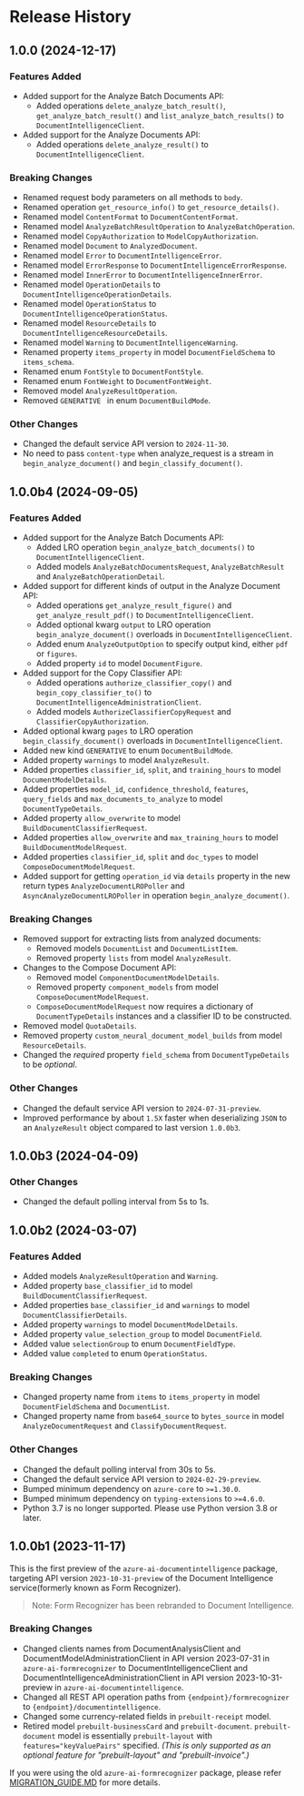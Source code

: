 # Release History

## 1.0.0 (2024-12-17)

### Features Added

- Added support for the Analyze Batch Documents API:
  - Added operations `delete_analyze_batch_result()`, `get_analyze_batch_result()` and `list_analyze_batch_results()` to `DocumentIntelligenceClient`.
- Added support for the Analyze Documents API:
  - Added operations `delete_analyze_result()` to `DocumentIntelligenceClient`.

### Breaking Changes

- Renamed request body parameters on all methods to `body`.
- Renamed operation `get_resource_info()` to `get_resource_details()`.
- Renamed model `ContentFormat` to `DocumentContentFormat`.
- Renamed model `AnalyzeBatchResultOperation` to `AnalyzeBatchOperation`.
- Renamed model `CopyAuthorization` to `ModelCopyAuthorization`.
- Renamed model `Document` to `AnalyzedDocument`.
- Renamed model `Error` to `DocumentIntelligenceError`.
- Renamed model `ErrorResponse` to `DocumentIntelligenceErrorResponse`.
- Renamed model `InnerError` to `DocumentIntelligenceInnerError`.
- Renamed model `OperationDetails` to `DocumentIntelligenceOperationDetails`.
- Renamed model `OperationStatus` to `DocumentIntelligenceOperationStatus`.
- Renamed model `ResourceDetails` to `DocumentIntelligenceResourceDetails`.
- Renamed model `Warning` to `DocumentIntelligenceWarning`.
- Renamed property `items_property` in model `DocumentFieldSchema` to `items_schema`.
- Renamed enum `FontStyle` to `DocumentFontStyle`.
- Renamed enum `FontWeight` to `DocumentFontWeight`.
- Removed model `AnalyzeResultOperation`.
- Removed `GENERATIVE ` in enum `DocumentBuildMode`.

### Other Changes

- Changed the default service API version to `2024-11-30`.
- No need to pass `content-type` when analyze_request is a stream in `begin_analyze_document()` and `begin_classify_document()`.

## 1.0.0b4 (2024-09-05)

### Features Added

- Added support for the Analyze Batch Documents API:
  - Added LRO operation `begin_analyze_batch_documents()` to `DocumentIntelligenceClient`.
  - Added models `AnalyzeBatchDocumentsRequest`, `AnalyzeBatchResult` and `AnalyzeBatchOperationDetail`.
- Added support for different kinds of output in the Analyze Document API:
  - Added operations `get_analyze_result_figure()` and `get_analyze_result_pdf()` to `DocumentIntelligenceClient`.
  - Added optional kwarg `output` to LRO operation `begin_analyze_document()` overloads in `DocumentIntelligenceClient`.
  - Added enum `AnalyzeOutputOption` to specify output kind, either `pdf` or `figures`.
  - Added property `id` to model `DocumentFigure`.
- Added support for the Copy Classifier API:
  - Added operations `authorize_classifier_copy()` and `begin_copy_classifier_to()` to `DocumentIntelligenceAdministrationClient`.
  - Added models `AuthorizeClassifierCopyRequest` and `ClassifierCopyAuthorization`.
- Added optional kwarg `pages` to LRO operation `begin_classify_document()` overloads in `DocumentIntelligenceClient`.
- Added new kind `GENERATIVE` to enum `DocumentBuildMode`.
- Added property `warnings` to model `AnalyzeResult`.
- Added properties `classifier_id`, `split`, and `training_hours` to model `DocumentModelDetails`.
- Added properties `model_id`, `confidence_threshold`, `features`, `query_fields` and `max_documents_to_analyze` to model `DocumentTypeDetails`.
- Added property `allow_overwrite` to model `BuildDocumentClassifierRequest`.
- Added properties `allow_overwrite` and `max_training_hours` to model `BuildDocumentModelRequest`.
- Added properties `classifier_id`, `split` and `doc_types` to model `ComposeDocumentModelRequest`.
- Added support for getting `operation_id` via `details` property in the new return types `AnalyzeDocumentLROPoller` and `AsyncAnalyzeDocumentLROPoller` in operation `begin_analyze_document()`.

### Breaking Changes

- Removed support for extracting lists from analyzed documents:
  - Removed models `DocumentList` and `DocumentListItem`.
  - Removed property `lists` from model `AnalyzeResult`.
- Changes to the Compose Document API:
  - Removed model `ComponentDocumentModelDetails`.
  - Removed property `component_models` from model `ComposeDocumentModelRequest`.
  - `ComposeDocumentModelRequest` now requires a dictionary of `DocumentTypeDetails` instances and a classifier ID to be constructed.
- Removed model `QuotaDetails`.
- Removed property `custom_neural_document_model_builds` from model `ResourceDetails`.
- Changed the _required_ property `field_schema` from `DocumentTypeDetails` to be _optional_.

### Other Changes

- Changed the default service API version to `2024-07-31-preview`.
- Improved performance by about `1.5X` faster when deserializing `JSON` to an `AnalyzeResult` object compared to last version `1.0.0b3`.

## 1.0.0b3 (2024-04-09)

### Other Changes

- Changed the default polling interval from 5s to 1s.

## 1.0.0b2 (2024-03-07)

### Features Added

- Added models `AnalyzeResultOperation` and `Warning`.
- Added property `base_classifier_id` to model `BuildDocumentClassifierRequest`.
- Added properties `base_classifier_id` and `warnings` to model `DocumentClassifierDetails`.
- Added property `warnings` to model `DocumentModelDetails`.
- Added property `value_selection_group` to model `DocumentField`.
- Added value `selectionGroup` to enum `DocumentFieldType`.
- Added value `completed` to enum `OperationStatus`.

### Breaking Changes

- Changed property name from `items` to `items_property` in model `DocumentFieldSchema` and `DocumentList`.
- Changed property name from `base64_source` to `bytes_source` in model `AnalyzeDocumentRequest` and `ClassifyDocumentRequest`.

### Other Changes

- Changed the default polling interval from 30s to 5s.
- Changed the default service API version to `2024-02-29-preview`.
- Bumped minimum dependency on `azure-core` to `>=1.30.0`.
- Bumped minimum dependency on `typing-extensions` to `>=4.6.0`.
- Python 3.7 is no longer supported. Please use Python version 3.8 or later.

## 1.0.0b1 (2023-11-17)

This is the first preview of the `azure-ai-documentintelligence` package, targeting API version `2023-10-31-preview` of the Document Intelligence service(formerly known as Form Recognizer).

> Note: Form Recognizer has been rebranded to Document Intelligence.

### Breaking Changes

- Changed clients names from DocumentAnalysisClient and DocumentModelAdministrationClient in API version 2023-07-31 in `azure-ai-formrecognizer` to DocumentIntelligenceClient and DocumentIntelligenceAdministrationClient in API version 2023-10-31-preview in `azure-ai-documentintelligence`.
- Changed all REST API operation paths from `{endpoint}/formrecognizer` to `{endpoint}/documentintelligence`.
- Changed some currency-related fields in `prebuilt-receipt` model.
- Retired model `prebuilt-businessCard` and `prebuilt-document`. `prebuilt-document` model is essentially `prebuilt-layout` with `features="keyValuePairs"` specified. _(This is only supported as an optional feature for "prebuilt-layout" and "prebuilt-invoice".)_

If you were using the old `azure-ai-formrecognizer` package, please refer [MIGRATION_GUIDE.MD](https://github.com/Azure/azure-sdk-for-python/blob/main/sdk/documentintelligence/azure-ai-documentintelligence/MIGRATION_GUIDE.md) for more details.
